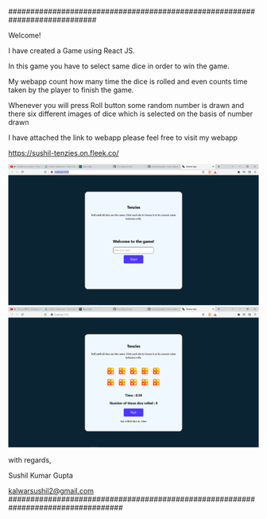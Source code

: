 ############################################################################

Welcome!

I have created a Game using React JS.

In this game you have to select same dice in order to win the game.

My webapp count how many time the dice is rolled and even counts time taken by the player to finish the game.

Whenever you will press Roll button some random number is drawn and there six different images of dice
which is selected on the basis of  number drawn


I have attached the link to webapp please feel free to visit my webapp

https://sushil-tenzies.on.fleek.co/



![Screenshot](project-demo1.png)
![Screenshot](project-demo2.png)


with regards,

Sushil Kumar Gupta

kalwarsushil2@gmail.com
##################################################################################
